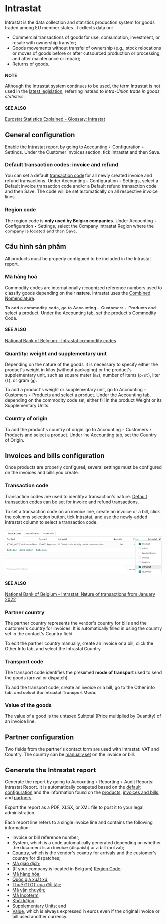 # Intrastat

Intrastat is the data collection and statistics production system for goods traded among EU member
states. It collects data on:

- Commercial transactions of goods for use, consumption, investment, or resale with ownership
  transfer;
- Goods movements without transfer of ownership (e.g., stock relocations or moves of goods
  before or after outsourced production or processing, and after maintenance or repair);
- Returns of goods.

#### NOTE
Although the Intrastat system continues to be used, the term Intrastat is not used in the [latest
legislation](http://data.europa.eu/eli/reg/2019/2152/2022-01-01), referring instead to
*intra-Union trade in goods statistics*.

#### SEE ALSO
[Eurostat Statistics Explained - Glossary: Intrastat](https://ec.europa.eu/eurostat/statistics-explained/index.php?title=Glossary:Intrastat)

<a id="intrastat-general-configuration"></a>

## General configuration

Enable the Intrastat report by going to Accounting ‣ Configuration ‣ Settings.
Under the Customer Invoices section, tick Intrastat and then
Save.

<a id="intrastat-default-transaction-codes"></a>

### Default transaction codes: invoice and refund

You can set a default [transaction code](#intrastat-transaction-code) for all newly created
invoice and refund transactions. Under Accounting ‣ Configuration ‣ Settings,
select a Default invoice transaction code and/or a Default refund transaction
code and then Save. The code will be set automatically on all respective invoice lines.

<a id="intrastat-region-code"></a>

### Region code

The region code is **only used by Belgian companies**. Under Accounting ‣
Configuration ‣ Settings, select the Company Intrastat Region where the company is
located and then Save.

<a id="intrastat-product-configuration"></a>

## Cấu hình sản phẩm

All products must be properly configured to be included in the Intrastat report.

<a id="intrastat-commodity-code"></a>

### Mã hàng hoá

Commodity codes are internationally recognized reference numbers used to classify goods depending on
their **nature**. Intrastat uses the [Combined Nomenclature](https://taxation-customs.ec.europa.eu/customs-4/calculation-customs-duties/customs-tariff/combined-nomenclature_en).

To add a commodity code, go to Accounting ‣ Customers ‣ Products and select a
product. Under the Accounting tab, set the product's Commodity Code.

#### SEE ALSO
[National Bank of Belgium - Intrastat commodity codes](https://www.nbb.be/en/statistics/foreign-trade/nomenclature-and-codes)

<a id="intrastat-quantity"></a>

### Quantity: weight and supplementary unit

Depending on the nature of the goods, it is necessary to specify either the product's weight in
kilos (without packaging) or the product's supplementary unit, such as square meter (`m2`), number
of items (`p/st`), liter (`l`), or gram (`g`).

To add a product's weight or supplementary unit, go to Accounting ‣ Customers ‣
Products and select a product. Under the Accounting tab, depending on the commodity
code set, either fill in the product Weight or its Supplementary Units.

<a id="intrastat-origin-country"></a>

### Country of origin

To add the product's country of origin, go to Accounting ‣ Customers ‣ Products
and select a product. Under the Accounting tab, set the Country of Origin.

<a id="intrastat-invoice-bill-configuration"></a>

## Invoices and bills configuration

Once products are properly configured, several settings must be configured on the invoices and bills
you create.

<a id="intrastat-transaction-code"></a>

### Transaction code

Transaction codes are used to identify a transaction's nature. [Default transaction codes](#intrastat-default-transaction-codes) can be set for invoice and refund transactions.

To set a transaction code on an invoice line, create an invoice or a bill, click the columns
selection button, tick Intrastat, and use the newly-added Intrastat column
to select a transaction code.

![Adding the Intrastat column to an invoice or bill](../../../../_images/intrastat-column.png)

#### SEE ALSO
[National Bank of Belgium - Intrastat: Nature of transactions from January 2022](https://www.nbb.be/doc/dd/onegate/data/new_natures_of_transaction_2022_en.pdf)

<a id="intrastat-partner-country"></a>

### Partner country

The partner country represents the vendor's country for bills and the customer's country for
invoices. It is automatically filled in using the country set in the contact's Country
field.

To edit the partner country manually, create an invoice or a bill, click the Other Info
tab, and select the Intrastat Country.

<a id="intrastat-transport-code"></a>

### Transport code

The transport code identifies the presumed **mode of transport** used to send the goods (arrival or
dispatch).

To add the transport code, create an invoice or a bill, go to the Other info tab,
and select the Intrastat Transport Mode.

<a id="intrastat-value"></a>

### Value of the goods

The value of a good is the untaxed Subtotal (Price multiplied by
Quantity) of an invoice line.

<a id="intrastat-partner"></a>

## Partner configuration

Two fields from the partner's contact form are used with Intrastat: VAT and
Country. The country can be [manually set](#intrastat-partner-country) on the
invoice or bill.

## Generate the Intrastat report

Generate the report by going to Accounting ‣ Reporting ‣ Audit Reports:
Intrastat Report. It is automatically computed based on the [default configuration](#intrastat-general-configuration) and the information found on the [products](#intrastat-product-configuration), [invoices and bills](#intrastat-invoice-bill-configuration), and [partners](#intrastat-partner).

Export the report as a PDF, XLSX, or XML file to post it to your legal administration.

Each report line refers to a single invoice line and contains the following information:

- Invoice or bill reference number;
- System, which is a code automatically generated depending on whether the document is an invoice
  (dispatch) or a bill (arrival);
- [Country](#intrastat-partner-country), which is the vendor's country for arrivals and the
  customer's country for dispatches;
- [Mã giao dịch](#intrastat-transaction-code);
- (If your company is located in Belgium) [Region Code](#intrastat-region-code);
- [Mã hàng hóa](#intrastat-commodity-code);
- [Quốc gia xuất xứ](#intrastat-origin-country);
- [Thuế GTGT của đối tác](#intrastat-partner);
- [Mã vận chuyển](#intrastat-transport-code);
- [Mã Incoterm](../customer_invoices/incoterms.md);
- [Khối lượng](#intrastat-quantity);
- [Supplementary Units](#intrastat-quantity); and
- [Value](#intrastat-value), which is always expressed in euros even if the original invoice or
  bill used another currency.
